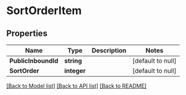 # SortOrderItem

## Properties
Name | Type | Description | Notes
------------ | ------------- | ------------- | -------------
**PublicInboundId** | **string** |  | [default to null]
**SortOrder** | **integer** |  | [default to null]

[[Back to Model list]](../README.md#documentation-for-models) [[Back to API list]](../README.md#documentation-for-api-endpoints) [[Back to README]](../README.md)


